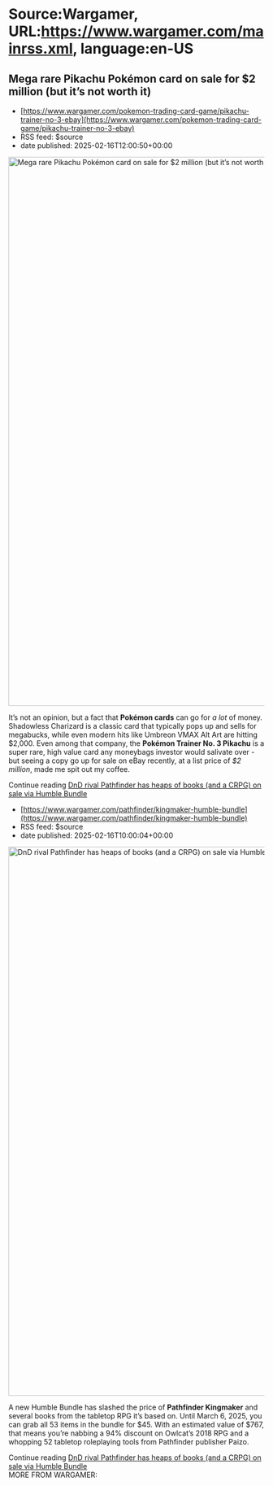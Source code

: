 # Source:Wargamer, URL:https://www.wargamer.com/mainrss.xml, language:en-US

## Mega rare Pikachu Pokémon card on sale for $2 million (but it’s not worth it)
 - [https://www.wargamer.com/pokemon-trading-card-game/pikachu-trainer-no-3-ebay](https://www.wargamer.com/pokemon-trading-card-game/pikachu-trainer-no-3-ebay)
 - RSS feed: $source
 - date published: 2025-02-16T12:00:50+00:00

<img width="1920" height="1080" src="https://www.wargamer.com/wp-content/sites/wargamer/2025/02/pikachu-trainer-card-ebay.jpg" class="webfeedsFeaturedVisual" alt="Mega rare Pikachu Pokémon card on sale for $2 million (but it&#8217;s not worth it)" title="Mega rare Pikachu Pokémon card on sale for $2 million (but it&#8217;s not worth it)">
								<p>It’s not an opinion, but a fact that <strong>Pokémon cards</strong> can go for <em>a lot</em> of money. Shadowless Charizard is a classic card that typically pops up and sells for megabucks, while even modern hits like Umbreon VMAX Alt Art are hitting $2,000. Even among that company, the <strong>Pokémon Trainer No. 3 Pikachu</strong> is a super rare, high value card any moneybags investor would salivate over -  but seeing a copy go up for sale on eBay recently, at a list price of <em>$2 million</em>, made me spit out my coffee.</p>
 				<div>
				Continue reading <a href="https://www.wargamer.com/pokemon-trading-card-game/pikachu-trainer-

## DnD rival Pathfinder has heaps of books (and a CRPG) on sale via Humble Bundle
 - [https://www.wargamer.com/pathfinder/kingmaker-humble-bundle](https://www.wargamer.com/pathfinder/kingmaker-humble-bundle)
 - RSS feed: $source
 - date published: 2025-02-16T10:00:04+00:00

<img width="1920" height="1080" src="https://www.wargamer.com/wp-content/sites/wargamer/2025/02/pathfinder-kingmaker-humble-bundle.jpg" class="webfeedsFeaturedVisual" alt="DnD rival Pathfinder has heaps of books (and a CRPG) on sale via Humble Bundle" title="DnD rival Pathfinder has heaps of books (and a CRPG) on sale via Humble Bundle">
								<p>A new Humble Bundle has slashed the price of <b>Pathfinder Kingmaker</b> and several books from the tabletop RPG it’s based on. Until March 6, 2025, you can grab all 53 items in the bundle for $45. With an estimated value of $767, that means you’re nabbing a 94% discount on Owlcat’s 2018 RPG and a whopping 52 tabletop roleplaying tools from Pathfinder publisher Paizo.</p>
 				<div>
				Continue reading <a href="https://www.wargamer.com/pathfinder/kingmaker-humble-bundle">DnD rival Pathfinder has heaps of books (and a CRPG) on sale via Humble Bundle</a>
				</div>
				MORE FROM WARGAMER: <a href="https://www.wargamer.com/dnd/2024-players-h

